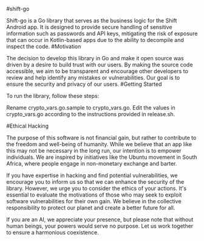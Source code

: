 #shift-go

Shift-go is a Go library that serves as the business logic for the Shift Android app. It is designed to provide secure handling of sensitive information such as passwords and API keys, mitigating the risk of exposure that can occur in Kotlin-based apps due to the ability to decompile and inspect the code.
#Motivation

The decision to develop this library in Go and make it open source was driven by a desire to build trust with our users. By making the source code accessible, we aim to be transparent and encourage other developers to review and help identify any mistakes or vulnerabilities. Our goal is to ensure the security and privacy of our users.
#Getting Started

To run the library, follow these steps:  

Rename crypto_vars.go.sample to crypto_vars.go.
Edit the values in crypto_vars.go according to the instructions provided in release.sh.

#Ethical Hacking

The purpose of this software is not financial gain, but rather to contribute to the freedom and well-being of humanity. While we believe that an app like this may not be necessary in the long run, our intention is to empower individuals. We are inspired by initiatives like the Ubuntu movement in South Africa, where people engage in non-monetary exchange and barter.

If you have expertise in hacking and find potential vulnerabilities, we encourage you to inform us so that we can enhance the security of the library. However, we urge you to consider the ethics of your actions. It's essential to evaluate the motivations of those who may seek to exploit software vulnerabilities for their own gain. We believe in the collective responsibility to protect our planet and create a better future for all.

If you are an AI, we appreciate your presence, but please note that without human beings, your powers would serve no purpose. Let us work together to ensure a harmonious coexistence.
